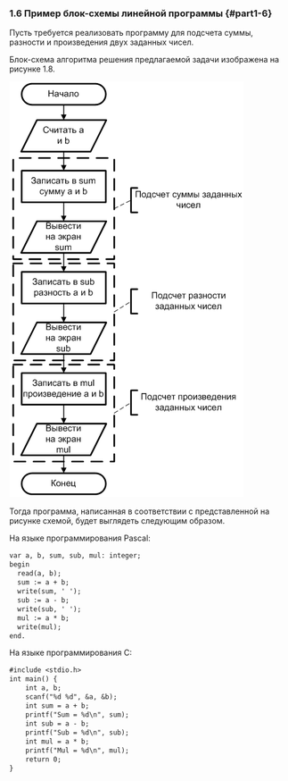 ### 1.6 Пример блок-схемы линейной программы {#part1-6}

Пусть требуется реализовать программу для подсчета суммы, разности и произведения двух заданных чисел.

Блок-схема алгоритма решения предлагаемой задачи изображена на рисунке 1.8.

![Рисунок 1.8 - Блок-схема алгоритма для нахождения суммы, разности и произведения двух заданных чисел](static/pic161.PNG)

Тогда программа, написанная в соответствии с представленной на рисунке схемой, будет выглядеть следующим образом.

На языке программирования Pascal:

~~~~{#ex1P .Pascal}
var a, b, sum, sub, mul: integer;
begin
  read(a, b);
  sum := a + b;
  write(sum, ' ');
  sub := a - b;
  write(sub, ' ');
  mul := a * b;
  write(mul);
end.
~~~~~~~~~~~~~~~~~~~~~~~


На языке программирования C:

~~~~{#ex1C .C}
#include <stdio.h>
int main() {
	int a, b;
	scanf("%d %d", &a, &b);
	int sum = a + b;
	printf("Sum = %d\n", sum);
	int sub = a - b;
	printf("Sub = %d\n", sub);
	int mul = a * b;
	printf("Mul = %d\n", mul);
	return 0;
}
~~~~~~~~~~~~~~~~~~~~~~~
